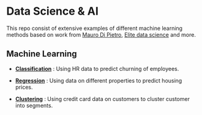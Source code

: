 # Data Science & AI

This repo consist of extensive examples of different machine learning methods based on work from [Mauro Di Pietro](https://github.com/mdipietro09), [Elite data science](https://elitedatascience.com/) and more.

## Machine Learning

- [**Classification**](https://github.com/gjestis/complete_reg_class_turtorial/blob/master/code/regression_complete_ex.ipynb)
: Using HR data to predict churning of employees. 


- [**Regression**](https://github.com/gjestis/complete_reg_class_turtorial/blob/master/code/regression_complete_ex.ipynb)
: Using data on different properties to predict housing prices.


- [**Clustering**](https://github.com/gjestis/complete_reg_class_turtorial/blob/master/code/clustering_complete_ex.ipynb)
  : Using credit card data on customers to cluster customer into segments. 